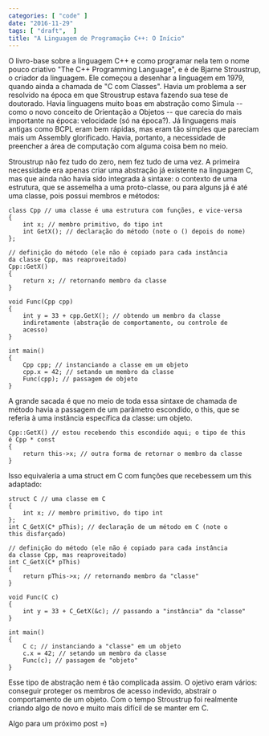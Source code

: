 ```yaml
---
categories: [ "code" ]
date: "2016-11-29"
tags: [ "draft",  ]
title: "A Linguagem de Programação C++: O Início"
---
```

O livro-base sobre a linguagem C++ e como programar nela tem o nome pouco
criativo "The C++ Programming Language", e é de Bjarne Stroustrup,
o criador da linguagem. Ele começou a desenhar a linguagem em 1979,
quando ainda a chamada de "C com Classes". Havia um problema a ser
resolvido na época em que Stroustrup estava fazendo sua tese de
doutorado. Havia linguagens muito boas em abstração como Simula --
como o novo conceito de Orientação a Objetos -- que carecia do mais
importante na época: velocidade (só na época?). Já linguagens mais
antigas como BCPL eram bem rápidas, mas eram tão simples que pareciam
mais um Assembly glorificado. Havia, portanto, a necessidade de preencher
a área de computação com alguma coisa bem no meio.

Stroustrup não fez tudo do zero, nem fez tudo de uma vez. A primeira
necessidade era apenas criar uma abstração já existente na linguagem
C, mas que ainda não havia sido integrada à sintaxe: o contexto de
uma estrutura, que se assemelha a uma proto-classe, ou para alguns já
é até uma classe, pois possui membros e métodos:

    class Cpp // uma classe é uma estrutura com funções, e vice-versa
    {
        int x; // membro primitivo, do tipo int
        int GetX(); // declaração do método (note o () depois do nome)
    };
    
    // definição do método (ele não é copiado para cada instância
    da classe Cpp, mas reaproveitado)
    Cpp::GetX()
    {
        return x; // retornando membro da classe
    }
    
    void Func(Cpp cpp)
    {
        int y = 33 + cpp.GetX(); // obtendo um membro da classe
        indiretamente (abstração de comportamento, ou controle de
        acesso)
    }
    
    int main()
    {
        Cpp cpp; // instanciando a classe em um objeto
        cpp.x = 42; // setando um membro da classe
        Func(cpp); // passagem de objeto
    }

A grande sacada é que no meio de toda essa sintaxe de chamada de método
havia a passagem de um parâmetro escondido, o this, que se referia à
uma instância específica da classe: um objeto.

    Cpp::GetX() // estou recebendo this escondido aqui; o tipo de this
    é Cpp * const
    {
        return this->x; // outra forma de retornar o membro da classe
    }

Isso equivaleria a uma struct em C com funções que recebessem um this
adaptado:

    struct C // uma classe em C
    {
        int x; // membro primitivo, do tipo int
    };
    int C_GetX(C* pThis); // declaração de um método em C (note o
    this disfarçado)
    
    // definição do método (ele não é copiado para cada instância
    da classe Cpp, mas reaproveitado)
    int C_GetX(C* pThis)
    {
        return pThis->x; // retornando membro da "classe"
    }
    
    void Func(C c)
    {
        int y = 33 + C_GetX(&c); // passando a "instância" da "classe"
    }
    
    int main()
    {
        C c; // instanciando a "classe" em um objeto
        c.x = 42; // setando um membro da classe
        Func(c); // passagem de "objeto"
    }

Esse tipo de abstração nem é tão complicada assim. O ojetivo eram
vários: conseguir proteger os membros de acesso indevido, abstrair o
comportamento de um objeto. Com o tempo Stroustrup foi realmente criando
algo de novo e muito mais difícil de se manter em C.

Algo para um próximo post =)
